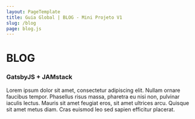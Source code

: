 ```yaml
---
layout: PageTemplate
title: Guia Global | BLOG - Mini Projeto V1
slug: /blog
page: blog.js
---
```


# BLOG
### GatsbyJS + JAMstack

Lorem ipsum dolor sit amet, consectetur adipiscing elit. Nullam ornare faucibus tempor. Phasellus risus massa, pharetra eu nisi non, pulvinar iaculis lectus. Mauris sit amet feugiat eros, sit amet ultrices arcu. Quisque sit amet metus diam. Cras euismod leo sed sapien efficitur placerat. 


